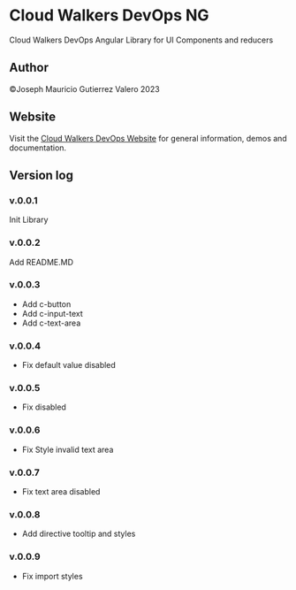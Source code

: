 # Cloud Walkers DevOps NG

Cloud Walkers DevOps Angular Library for UI Components and reducers

## Author

©Joseph Mauricio Gutierrez Valero 2023

## Website

Visit the [Cloud Walkers DevOps Website](https://cloud-walkers-devops.com/projects/library-angular) for general information, demos and documentation.

## Version log

### v.0.0.1

Init Library

### v.0.0.2

Add README.MD

### v.0.0.3

- Add c-button
- Add c-input-text
- Add c-text-area

### v.0.0.4

- Fix default value disabled

### v.0.0.5

- Fix disabled

### v.0.0.6

- Fix Style invalid text area

### v.0.0.7

- Fix text area disabled

### v.0.0.8

- Add directive tooltip and styles

### v.0.0.9

- Fix import styles

